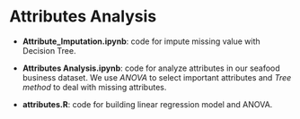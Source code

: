 # Attributes Analysis

* **Attribute_Imputation.ipynb**: code for impute missing value with Decision Tree.

* **Attributes Analysis.ipynb**: code for analyze attributes in our seafood business dataset. We use *ANOVA* to select important attributes and *Tree method* to deal with missing attributes.

* **attributes.R**: code for building linear regression model and ANOVA.
